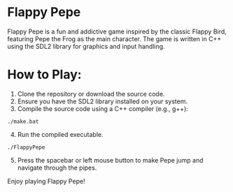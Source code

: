 # Flappy Pepe

Flappy Pepe is a fun and addictive game inspired by the classic Flappy Bird, featuring Pepe the Frog as the main character. The game is written in C++ using the SDL2 library for graphics and input handling.

# How to Play:

1. Clone the repository or download the source code.
2. Ensure you have the SDL2 library installed on your system.
3. Compile the source code using a C++ compiler (e.g., g++):

```
./make.bat
```

4. Run the compiled executable.

```
./FlappyPepe
```

5. Press the spacebar or left mouse button to make Pepe jump and navigate through the pipes.

Enjoy playing Flappy Pepe!
